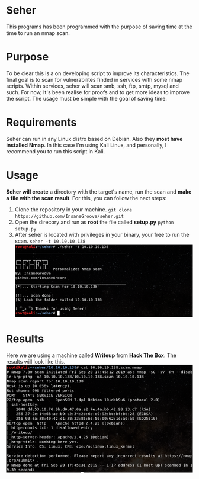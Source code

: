 # Seher
This programs has been programmed with the purpose of saving time at the time to run an nmap scan. 

# Purpose
To be clear this is a on developing script to improve its characteristics. The final goal is to scan for vulnerabilites finded in services with some nmap scripts. Within services, seher will scan smb, ssh, ftp, smtp, mysql and such. For now, It's been realise for proofs and to get more ideas to improve the script. The usage must be simple with the goal of saving time. 

# Requirements
Seher can run in any Linux distro based on Debian. Also they **most have installed Nmap**. In this case I'm using Kali Linux, and personally, I recommend you to run this script in Kali. 

# Usage
**Seher will create** a  directory with the target's name, run the scan and **make a file with the scan result**.
For this, you can follow the next steps:
1. Clone the repository in your machine. 
`git clone https://github.com/InsaneGroove/seher.git `
2. Open the direcory and run as **root** the file called **setup.py**
`python setup.py`
3. After seher is located with privileges in your binary, your free to run the scan. 
`seher -t 10.10.10.138`
![](screenshots/seherscreen.png)
# Results
Here we are using a machine called **Writeup** from [**Hack The Box**](https://www.hackthebox.eu). The results will look like this. 
![](screenshots/results.png)
